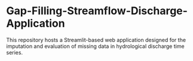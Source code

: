 # Gap-Filling-Streamflow-Discharge-Application
This repository hosts a Streamlit-based web application designed for the imputation and evaluation of missing data in hydrological discharge time series. 
